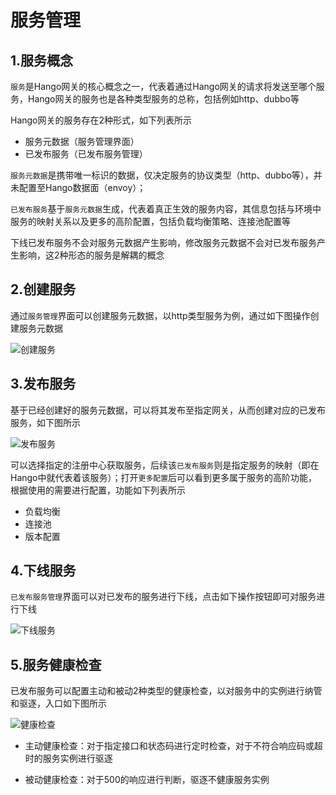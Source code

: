 # 服务管理

## 1.服务概念

`服务`是Hango网关的核心概念之一，代表着通过Hango网关的请求将发送至哪个服务，Hango网关的服务也是各种类型服务的总称，包括例如http、dubbo等

Hango网关的服务存在2种形式，如下列表所示

- 服务元数据（服务管理界面）
- 已发布服务（已发布服务管理）

`服务元数据`是携带唯一标识的数据，仅决定服务的协议类型（http、dubbo等），并未配置至Hango数据面（envoy）；

`已发布服务`基于`服务元数据`生成，代表着真正生效的服务内容，其信息包括与环境中服务的映射关系以及更多的高阶配置，包括负载均衡策略、连接池配置等

下线已发布服务不会对服务元数据产生影响，修改服务元数据不会对已发布服务产生影响，这2种形态的服务是解耦的概念

## 2.创建服务

通过`服务管理`界面可以创建服务元数据，以http类型服务为例，通过如下图操作创建服务元数据

![创建服务](../imgs/创建服务.png)

## 3.发布服务

基于已经创建好的服务元数据，可以将其发布至指定网关，从而创建对应的已发布服务，如下图所示

![发布服务](../imgs/发布服务.png)

可以选择指定的注册中心获取服务，后续该`已发布服务`则是指定服务的映射（即在Hango中就代表着该服务）；打开`更多配置`后可以看到更多属于服务的高阶功能，根据使用的需要进行配置，功能如下列表所示

- 负载均衡
- 连接池
- 版本配置

## 4.下线服务

`已发布服务管理`界面可以对已发布的服务进行下线，点击如下操作按钮即可对服务进行下线

![下线服务](../imgs/下线服务.png)

## 5.服务健康检查

已发布服务可以配置主动和被动2种类型的健康检查，以对服务中的实例进行纳管和驱逐，入口如下图所示

![健康检查](../imgs/健康检查.png)

- 主动健康检查：对于指定接口和状态码进行定时检查，对于不符合响应码或超时的服务实例进行驱逐

- 被动健康检查：对于500的响应进行判断，驱逐不健康服务实例